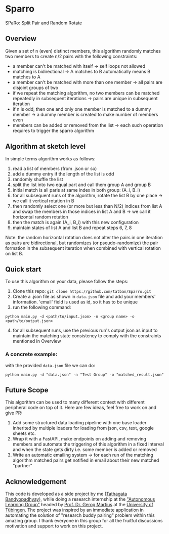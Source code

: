 # Sparro
SPaRo: Split Pair and Random Rotate

## Overview

Given a set of n (even) distinct members, this algorithm randomly matches two members to create n/2 pairs with the following constraints:
- a member can't be matched with itself -> self loops not allowed
- matching is bidirectional -> A matches to B automatically means B matches to A
- a member can't be matched with more than one member -> all pairs are disjoint groups of two
- if we repeat the matching algorithm, no two members can be matched repeatedly in subsequent iterations -> pairs are unique in subsequent iteration
- if n is odd, then one and only one member is matched to a dummy member -> a dummy member is created to make number of members even
- members can be added or removed from the list -> each such operation requires to trigger the sparro algorithm

## Algorithm at sketch level

In simple terms algorithm works as follows:
1. read a list of members (from .json or so)
2. add a dummy entry if the length of the list is odd
3. randomly shuffle the list
4. split the list into two equal part and call them group A and group B
5. initial match is all paris at same index in both group: (A_i, B_i)
6. for all subsequent runs of the algorithm, rotate the list B by one place -> we call it vertical rotation in B
7. then randomly select one (or more but less than N/2) indices from list A and swap the members in those indices in list A and B -> we call it horizontal random rotation
8. then the match is again (A_i, B_i) with this new configuration
9. maintain states of list A and list B and repeat steps 6, 7, 8

Note: the random horizontal rotation does not alter the pairs in one iteration as pairs are bidirectional, but randomizes (or pseudo-randomize) the pair formation in the subsequent iteration when combined with vertical rotation on list B.

## Quick start

To use this algorithm on your data, please follow the steps:
1. Clone this repo: ```git clone https://github.com/tatban/Sparro.git```
2. Create a .json file as shown in ```data.json``` file and add your members' information. 'email' field is used as id, so it has to be unique
3. run the following command:
```commandline
python main.py -d <path/to/input.json> -n <group name> -o <path/to/output.json>
```
4. for all subsequent runs, use the previous run's output json as input to maintain the matching state consistency to comply with the constraints mentioned in Overview

### A concrete example:
with the provided ```data.json``` file we can do:
```commandline
python main.py -d "data.json" -n "Test Group" -o "matched_result.json"
```

## Future Scope

This algorithm can be used to many different context with different peripheral code on top of it. Here are few ideas, feel free to work on and give PR:
1. Add some structured data loading pipeline with one base loader inherited by multiple loaders for loading from json, csv, text, google sheets etc. 
2. Wrap it with a FastAPI, make endpoints on adding and removing members and automate the triggering of this algorithm in a fixed interval and when the state gets dirty i.e. some member is added or removed
3. Write an automatic emailing system -> for each run of the matching algorithm matched pairs get notified in email about their new matched "partner"

## Acknowledgement
This code is developed as a side project by me ([Tathagata Bandyopadhyay](tatban.github.io)), while doing a research internship at the ["Autonomous Learning Group"](https://uni-tuebingen.de/fakultaeten/mathematisch-naturwissenschaftliche-fakultaet/fachbereiche/informatik/lehrstuehle/distributed-intelligence/home/) headed by [Prof. Dr. Gerog Martius](https://uni-tuebingen.de/fakultaeten/mathematisch-naturwissenschaftliche-fakultaet/fachbereiche/informatik/lehrstuehle/distributed-intelligence/team/prof-dr-georg-martius/) at the [University of Tübingen](https://uni-tuebingen.de/). The project was inspired by an immediate application in automating the solution of "research buddy pairing" problem within this amazing group. I thank everyone in this group for all the fruitful discussions motivation and support to work on this project.
